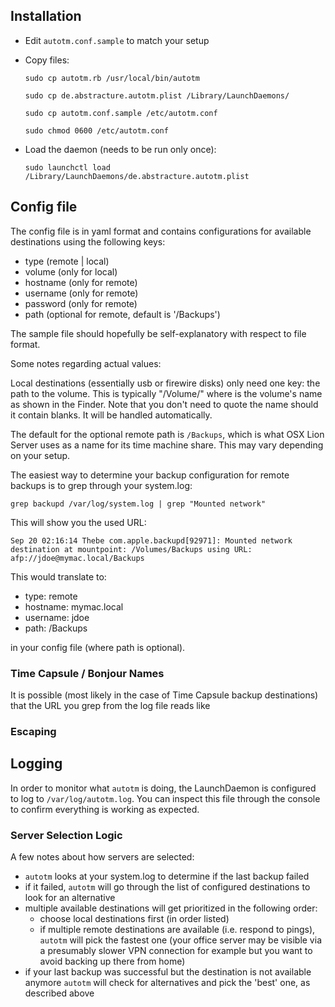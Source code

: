## Installation

- Edit `autotm.conf.sample` to match your setup
- Copy files:

    `sudo cp autotm.rb /usr/local/bin/autotm`

    `sudo cp de.abstracture.autotm.plist /Library/LaunchDaemons/`
    
    `sudo cp autotm.conf.sample /etc/autotm.conf`
    
    `sudo chmod 0600 /etc/autotm.conf`

- Load the daemon (needs to be run only once):

    `sudo launchctl load /Library/LaunchDaemons/de.abstracture.autotm.plist`

## Config file

The config file is in yaml format and contains configurations for available destinations using the following keys:

 - type (remote | local)
 - volume (only for local)
 - hostname (only for remote)
 - username (only for remote)
 - password (only for remote)
 - path (optional for remote, default is '/Backups')

The sample file should hopefully be self-explanatory with respect to file format.

Some notes regarding actual values:

Local destinations (essentially usb or firewire disks) only need one key: the path to the volume. This is typically "/Volume/<Volume Name>" where <Volume Name> is the volume's name as shown in the Finder. Note that you don't need to quote the name should it contain blanks. It will be handled automatically.

The default for the optional remote path is `/Backups`, which is what OSX Lion Server uses as a name for its time machine share. This may vary depending on your setup.

The easiest way to determine your backup configuration for remote backups is to grep through your system.log:

`grep backupd /var/log/system.log | grep "Mounted network"`

This will show you the used URL:

`Sep 20 02:16:14 Thebe com.apple.backupd[92971]: Mounted network destination at mountpoint: /Volumes/Backups using URL: afp://jdoe@mymac.local/Backups`

This would translate to:

 - type: remote
 - hostname: mymac.local
 - username: jdoe
 - path: /Backups

in your config file (where path is optional).

### Time Capsule / Bonjour Names

It is possible (most likely in the case of Time Capsule backup destinations) that the URL you grep from the log file reads like

### Escaping

## Logging

In order to monitor what `autotm` is doing, the LaunchDaemon is configured to log to `/var/log/autotm.log`. You can inspect this file through the console to confirm everything is working as expected.

### Server Selection Logic

A few notes about how servers are selected:

 - `autotm` looks at your system.log to determine if the last backup failed
 - if it failed, `autotm` will go through the list of configured destinations to look for an alternative
 - multiple available destinations will get prioritized in the following order:
   - choose local destinations first (in order listed)
   - if multiple remote destinations are available (i.e. respond to pings), `autotm` will pick the fastest one (your office server may be visible via a presumably slower VPN connection for example but you want to avoid backing up there from home)
 - if your last backup was successful but the destination is not available anymore `autotm` will check for alternatives and pick the 'best' one, as described above
